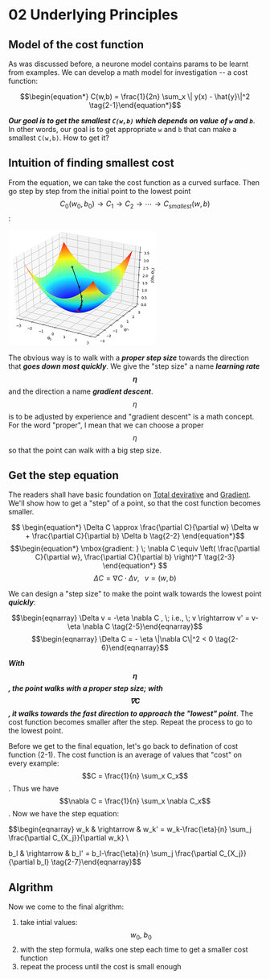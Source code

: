 <script id="MathJax-script" async src="https://cdn.jsdelivr.net/npm/mathjax@3/es5/tex-mml-chtml.js"></script>

# 02 Underlying Principles

## Model of the cost function

As was discussed before, a neurone model contains
params to be learnt from examples.
We can develop a math model for investigation --
a cost function:

$$\begin{equation*}
  C(w,b) = \frac{1}{2n} \sum_x \| y(x) - \hat{y}\|^2
\tag{2-1}\end{equation*}$$

***Our goal is to get the smallest `C(w,b)` which depends on value of `w` and `b`***.
In other words, our goal is to get appropriate `w` and `b` that can
make a smallest `C(w,b)`. How to get it?

## Intuition of finding smallest cost

From the equation, we can take the cost function as a curved surface.
Then go step by step from the initial point to the lowest
point $$C_0(w_0, b_0) \rightarrow C_1 \rightarrow C_2 \rightarrow \cdots \rightarrow  C_{smallest}(w, b)$$:

![gradient pic](./pic/gradient.png)

The obvious way is to walk with a ***proper step size*** towards the
direction that ***goes down most quickly***.
We give the "step size" a name ***learning rate $$\eta$$*** and
the direction a name ***gradient descent***.
$$\eta$$ is to be adjusted by experience and "gradient descent"
is a math concept. For the word "proper", I mean that we can choose
a proper $$\eta$$ so that the point can walk with a big step size.

## Get the step equation

The readers shall have basic foundation on
[Total devirative](https://en.wikipedia.org/wiki/Total_derivative) and
[Gradient](https://en.wikipedia.org/wiki/Gradient).
We'll show how to get a "step" of a point, so that the cost function becomes smaller.

$$
\begin{equation*}
  \Delta C \approx \frac{\partial C}{\partial w} \Delta w +
  \frac{\partial C}{\partial b} \Delta b
\tag{2-2}
\end{equation*}$$
$$\begin{equation*}
  \mbox{gradient: } \; \nabla C \equiv \left( \frac{\partial C}{\partial w},
  \frac{\partial C}{\partial b} \right)^T
\tag{2-3}
\end{equation*}
$$
$$
\begin{equation*}
  \Delta C = \nabla C \cdot \Delta v, \;\;\; v = (w, b)
\tag{2-4}
\end{equation*}$$

We can design a "step size" to make the point walk towards the lowest point ***quickly***:

$$\begin{eqnarray}
\Delta v = -\eta \nabla C , \; i.e., \; v \rightarrow v' = v-\eta \nabla C
\tag{2-5}\end{eqnarray}$$
$$\begin{eqnarray}
\Delta C = - \eta \|\nabla C\|^2 < 0
\tag{2-6}\end{eqnarray}$$

***With $$\eta$$, the point walks with a proper step size; with $$\nabla C$$, it walks towards the fast direction to approach the "lowest" point***.
The cost function becomes smaller after the step.
Repeat the process to go to the lowest point.

Before we get to the final equation, let's go back to defination of cost function (2-1).
The cost function is an average of values
that "cost" on every example: $$C = \frac{1}{n} \sum_x C_x$$.
Thus we have $$\nabla C = \frac{1}{n} \sum_x \nabla C_x$$.
Now we have the step equation:

$$\begin{eqnarray}
  w_k & \rightarrow & w_k' = w_k-\frac{\eta}{n}
  \sum_j \frac{\partial C_{X_j}}{\partial w_k} \\
  
  b_l & \rightarrow & b_l' = b_l-\frac{\eta}{n}
  \sum_j \frac{\partial C_{X_j}}{\partial b_l}
\tag{2-7}\end{eqnarray}$$

## Algrithm

Now we come to the final algrithm:

1. take intial values: $$w_0, \; b_0$$
2. with the step formula, walks one step each time to get a smaller cost function
3. repeat the process until the cost is small enough
